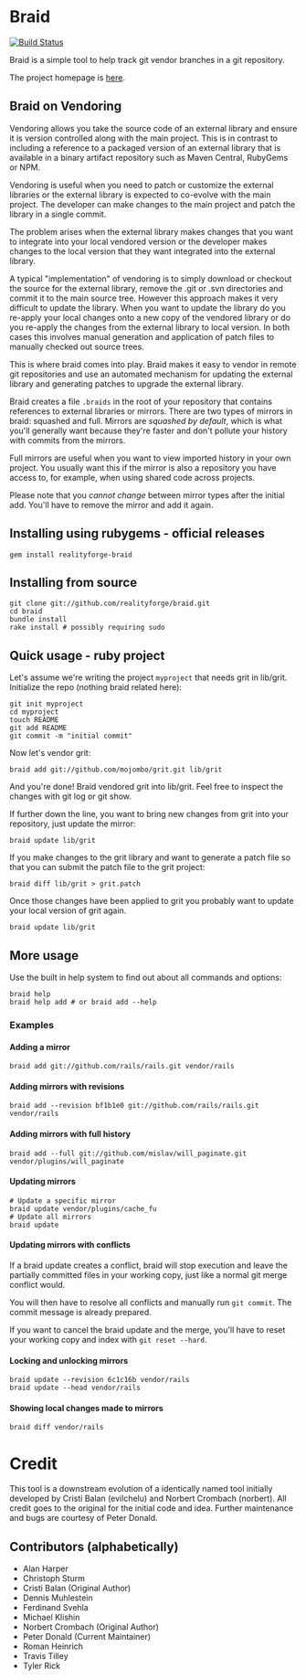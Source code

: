 # Braid

[![Build Status](https://secure.travis-ci.org/realityforge/braid.png?branch=master)](http://travis-ci.org/realityforge/braid)

Braid is a simple tool to help track git vendor branches in a git repository.

The project homepage is [here](http://realityforge.github.io/braid).

## Braid on Vendoring

Vendoring allows you take the source code of an external library and ensure it is version
controlled along with the main project. This is in contrast to including a reference to a
packaged version of an external library that is available in a binary artifact repository
such as Maven Central, RubyGems or NPM.

Vendoring is useful when you need to patch or customize the external libraries or the
external library is expected to co-evolve with the main project. The developer can make
changes to the main project and patch the library in a single commit.

The problem arises when the external library makes changes that you want to integrate into
your local vendored version or the developer makes changes to the local version that they
want integrated into the external library.

A typical "implementation" of vendoring is to simply download or checkout the source for the
external library, remove the .git or .svn directories and commit it to the main source tree.
However this approach makes it very difficult to update the library. When you want to update
the library do you re-apply your local changes onto a new copy of the vendored library or do
you re-apply the changes from the external library to local version. In both cases this
involves manual generation and application of patch files to manually checked out source trees.

This is where braid comes into play. Braid makes it easy to vendor in remote git repositories
and use an automated mechanism for updating the external library and generating patches to upgrade
the external library.

Braid creates a file `.braids` in the root of your repository that contains references to
external libraries or mirrors. There are two types of mirrors in braid: squashed and full.
Mirrors are *squashed by default*, which is what you'll generally want because they're faster
and don't pollute your history with commits from the mirrors.

Full mirrors are useful when you want to view imported history in your own project. You usually
want this if the mirror is also a repository you have access to, for example, when using shared
code across projects.

Please note that you *cannot change* between mirror types after the initial add. You'll have to
remove the mirror and add it again.

## Installing using rubygems - official releases

    gem install realityforge-braid

## Installing from source

    git clone git://github.com/realityforge/braid.git
    cd braid
    bundle install
    rake install # possibly requiring sudo

## Quick usage - ruby project

Let's assume we're writing the project `myproject` that needs grit in lib/grit. Initialize the repo (nothing braid related here):

    git init myproject
    cd myproject
    touch README
    git add README
    git commit -m "initial commit"

Now let's vendor grit:

    braid add git://github.com/mojombo/grit.git lib/grit

And you're done! Braid vendored grit into lib/grit. Feel free to inspect the changes with git log or git show.

If further down the line, you want to bring new changes from grit into your repository, just update the mirror:

    braid update lib/grit

If you make changes to the grit library and want to generate a patch file so that you can submit the patch file
to the grit project:

    braid diff lib/grit > grit.patch

Once those changes have been applied to grit you probably want to update your local version of grit again.

    braid update lib/grit

## More usage

Use the built in help system to find out about all commands and options:

    braid help
    braid help add # or braid add --help

### Examples

#### Adding a mirror

    braid add git://github.com/rails/rails.git vendor/rails

#### Adding mirrors with revisions

    braid add --revision bf1b1e0 git://github.com/rails/rails.git vendor/rails

#### Adding mirrors with full history

    braid add --full git://github.com/mislav/will_paginate.git vendor/plugins/will_paginate

#### Updating mirrors

    # Update a specific mirror
    braid update vendor/plugins/cache_fu
    # Update all mirrors
    braid update

#### Updating mirrors with conflicts

If a braid update creates a conflict, braid will stop execution and leave the partially committed
files in your working copy, just like a normal git merge conflict would.

You will then have to resolve all conflicts and manually run `git commit`. The commit message is
already prepared.

If you want to cancel the braid update and the merge, you'll have to reset your working copy and
index with `git reset --hard`.

#### Locking and unlocking mirrors

    braid update --revision 6c1c16b vendor/rails
    braid update --head vendor/rails

#### Showing local changes made to mirrors

    braid diff vendor/rails

# Credit

This tool is a downstream evolution of a identically named tool initially developed by Cristi Balan (evilchelu)
and Norbert Crombach (norbert). All credit goes to the original for the initial code and idea. Further maintenance
and bugs are courtesy of Peter Donald.

## Contributors (alphabetically)

* Alan Harper
* Christoph Sturm
* Cristi Balan (Original Author)
* Dennis Muhlestein
* Ferdinand Svehla
* Michael Klishin
* Norbert Crombach (Original Author)
* Peter Donald (Current Maintainer)
* Roman Heinrich
* Travis Tilley
* Tyler Rick
